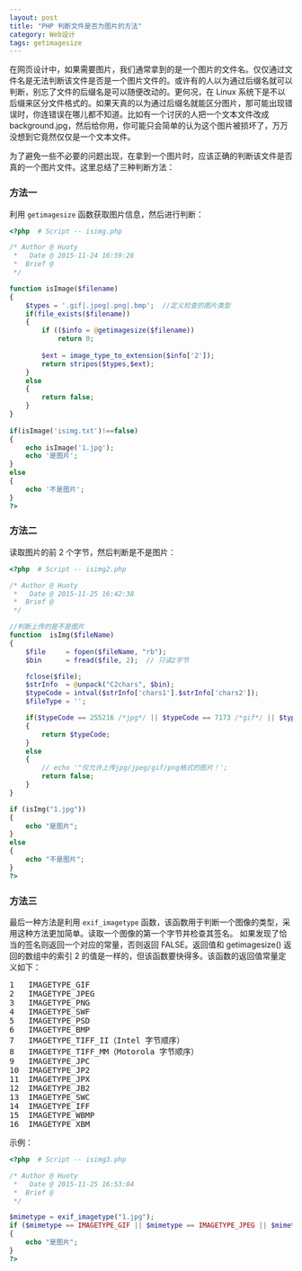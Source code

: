 ```yaml
---
layout: post
title: "PHP 判断文件是否为图片的方法"
category: Web设计
tags: getimagesize
---
```


在网页设计中，如果需要图片，我们通常拿到的是一个图片的文件名。仅仅通过文件名是无法判断该文件是否是一个图片文件的。或许有的人以为通过后缀名就可以判断，别忘了文件的后缀名是可以随便改动的。更何况，在 Linux 系统下是不以后缀来区分文件格式的。如果天真的以为通过后缀名就能区分图片，那可能出现错误时，你连错误在哪儿都不知道。比如有一个讨厌的人把一个文本文件改成 background.jpg，然后给你用，你可能只会简单的认为这个图片被损坏了，万万没想到它竟然仅仅是一个文本文件。

为了避免一些不必要的问题出现，在拿到一个图片时，应该正确的判断该文件是否真的一个图片文件。这里总结了三种判断方法：

### 方法一

利用 `getimagesize` 函数获取图片信息，然后进行判断：

```php
<?php  # Script -- isimg.php

/* Author @ Huoty
 *   Date @ 2015-11-24 16:59:26
 *  Brief @ 
 */

function isImage($filename)
{
    $types = '.gif|.jpeg|.png|.bmp';  //定义检查的图片类型
    if(file_exists($filename))
    {
        if (($info = @getimagesize($filename))
            return 0;
        
        $ext = image_type_to_extension($info['2']);
        return stripos($types,$ext);
    }
    else
    {
        return false;
    }
}
 
if(isImage('isimg.txt')!==false)
{
    echo isImage('1.jpg');
    echo '是图片';
}
else
{
    echo '不是图片';
}
?>
```

### 方法二

读取图片的前 2 个字节，然后判断是不是图片：

```php
<?php  # Script -- isimg2.php

/* Author @ Huoty
 *   Date @ 2015-11-25 16:42:38
 *  Brief @ 
 */

//判断上传的是不是图片 
function  isImg($fileName)
{ 
    $file     = fopen($fileName, "rb"); 
    $bin      = fread($file, 2);  // 只读2字节 

    fclose($file); 
    $strInfo  = @unpack("C2chars", $bin); 
    $typeCode = intval($strInfo['chars1'].$strInfo['chars2']); 
    $fileType = ''; 

    if($typeCode == 255216 /*jpg*/ || $typeCode == 7173 /*gif*/ || $typeCode == 13780 /*png*/) 
    { 
        return $typeCode; 
    }
    else
    { 
        // echo '"仅允许上传jpg/jpeg/gif/png格式的图片！'; 
        return false; 
    } 
} 

if (isImg("1.jpg"))
{
    echo "是图片";
}
else
{
    echo "不是图片";
}
?>
```

### 方法三

最后一种方法是利用 `exif_imagetype` 函数，该函数用于判断一个图像的类型，采用这种方法更加简单。读取一个图像的第一个字节并检查其签名。 如果发现了恰当的签名则返回一个对应的常量，否则返回 FALSE。返回值和 getimagesize() 返回的数组中的索引 2 的值是一样的，但该函数要快得多。该函数的返回值常量定义如下：

<pre>
1 	IMAGETYPE_GIF
2 	IMAGETYPE_JPEG
3 	IMAGETYPE_PNG
4 	IMAGETYPE_SWF
5 	IMAGETYPE_PSD
6 	IMAGETYPE_BMP
7 	IMAGETYPE_TIFF_II（Intel 字节顺序）
8 	IMAGETYPE_TIFF_MM（Motorola 字节顺序）
9 	IMAGETYPE_JPC
10 	IMAGETYPE_JP2
11 	IMAGETYPE_JPX
12 	IMAGETYPE_JB2
13 	IMAGETYPE_SWC
14 	IMAGETYPE_IFF
15 	IMAGETYPE_WBMP
16 	IMAGETYPE_XBM
</pre>

示例：

```php
<?php  # Script -- isimg3.php

/* Author @ Huoty
 *   Date @ 2015-11-25 16:53:04
 *  Brief @ 
 */

$mimetype = exif_imagetype("1.jpg");
if ($mimetype == IMAGETYPE_GIF || $mimetype == IMAGETYPE_JPEG || $mimetype == IMAGETYPE_PNG || $mimetype == IMAGETYPE_BMP)
{
    echo "是图片";
}
?>
```